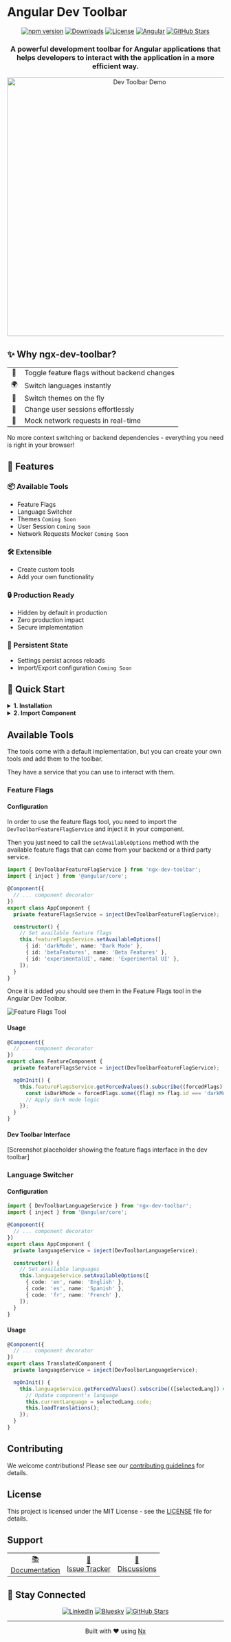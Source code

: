 # Angular Dev Toolbar

<div align="center">

[![npm version](https://badge.fury.io/js/ngx-dev-toolbar.svg)](https://www.npmjs.com/package/ngx-dev-toolbar)
[![Downloads](https://img.shields.io/npm/dm/ngx-dev-toolbar.svg)](https://www.npmjs.com/package/ngx-dev-toolbar)
[![License](https://img.shields.io/npm/l/ngx-dev-toolbar.svg)](https://github.com/yourusername/ngx-dev-toolbar/blob/main/LICENSE)
[![Angular](https://img.shields.io/badge/Angular-17%2B-red)](https://angular.io/)
[![GitHub Stars](https://img.shields.io/github/stars/alfredoperez/ngx-dev-toolbar?style=social)](https://github.com/alfredoperez/ngx-dev-toolbar)

<h3>A powerful development toolbar for Angular applications that helps developers to interact with the application in a more efficient way.</h3>

<p align="center">
  <img src="./docs/images/demo.gif" alt="Dev Toolbar Demo" width="600px" />
</p>

</div>

## ✨ Why ngx-dev-toolbar?

<div align="center">
  <table>
    <tr>
      <td align="center">🚥</td>
      <td>Toggle feature flags without backend changes</td>
    </tr>
    <td align="center">🌍</td>
      <td>Switch languages instantly</td>
    </tr>
    <td align="center">🎨</td>
      <td>Switch themes on the fly</td>
    </tr>
    <td align="center">👤</td>
      <td>Change user sessions effortlessly</td>
    </tr>
    <td align="center">🔄</td>
      <td>Mock network requests in real-time</td>
    </tr>
  </table>
</div>

No more context switching or backend dependencies - everything you need is right in your browser!

## 🎯 Features

<div class="feature-grid">

### 📦 Available Tools

- Feature Flags
- Language Switcher
- Themes `Coming Soon`
- User Session `Coming Soon`
- Network Requests Mocker `Coming Soon`

### 🛠️ Extensible

- Create custom tools
- Add your own functionality

### 🔒 Production Ready

- Hidden by default in production
- Zero production impact
- Secure implementation

### 💾 Persistent State

- Settings persist across reloads
- Import/Export configuration `Coming Soon`

</div>

## 📱 Quick Start

<details>
<summary><b>1. Installation</b></summary>

```bash
npm install ngx-dev-toolbar --save-dev
```

</details>

<details>
<summary><b>2. Import Component</b></summary>

```typescript
import { DevToolbarComponent } from 'ngx-dev-toolbar';

@Component({
  imports: [DevToolbarComponent],
  template: ` <ndt-toolbar> </ndt-toolbar>`,
})
export class AppComponent {}
```

</details>

## Available Tools

The tools come with a default implementation, but you can create your own tools and add them to the toolbar.

They have a service that you can use to interact with them.

### Feature Flags

#### Configuration

In order to use the feature flags tool, you need to import the `DevToolbarFeatureFlagService` and inject it in your component.

Then you just need to call the `setAvailableOptions` method with the available feature flags that can come from your backend or a third party service.

```typescript
import { DevToolbarFeatureFlagService } from 'ngx-dev-toolbar';
import { inject } from '@angular/core';

@Component({
  // ... component decorator
})
export class AppComponent {
  private featureFlagsService = inject(DevToolbarFeatureFlagService);

  constructor() {
    // Set available feature flags
    this.featureFlagsService.setAvailableOptions([
      { id: 'darkMode', name: 'Dark Mode' },
      { id: 'betaFeatures', name: 'Beta Features' },
      { id: 'experimentalUI', name: 'Experimental UI' },
    ]);
  }
}
```

Once it is added you should see them in the Feature Flags tool in the Angular Dev Toolbar.

![Feature Flags Tool](./docs/images/feature-flags-tool.png)

#### Usage

```typescript
@Component({
  // ... component decorator
})
export class FeatureComponent {
  private featureFlagsService = inject(DevToolbarFeatureFlagService);

  ngOnInit() {
    this.featureFlagsService.getForcedValues().subscribe((forcedFlags) => {
      const isDarkMode = forcedFlags.some((flag) => flag.id === 'darkMode');
      // Apply dark mode logic
    });
  }
}
```

#### Dev Toolbar Interface

[Screenshot placeholder showing the feature flags interface in the dev toolbar]

### Language Switcher

#### Configuration

```typescript
import { DevToolbarLanguageService } from 'ngx-dev-toolbar';
import { inject } from '@angular/core';

@Component({
  // ... component decorator
})
export class AppComponent {
  private languageService = inject(DevToolbarLanguageService);

  constructor() {
    // Set available languages
    this.languageService.setAvailableOptions([
      { code: 'en', name: 'English' },
      { code: 'es', name: 'Spanish' },
      { code: 'fr', name: 'French' },
    ]);
  }
}
```

#### Usage

```typescript
@Component({
  // ... component decorator
})
export class TranslatedComponent {
  private languageService = inject(DevToolbarLanguageService);

  ngOnInit() {
    this.languageService.getForcedValues().subscribe(([selectedLang]) => {
      // Update component's language
      this.currentLanguage = selectedLang.code;
      this.loadTranslations();
    });
  }
}
```

## Contributing

We welcome contributions! Please see our [contributing guidelines](https://github.com/alfredoperez/ngx-dev-toolbar/blob/main/CONTRIBUTING.md) for details.

## License

This project is licensed under the MIT License - see the [LICENSE](https://github.com/alfredoperez/ngx-dev-toolbar/blob/main/LICENSE) file for details.

## Support

<div align="center">

<table>
  <tr>
    <td align="center">
      <a href="https://alfredoperez.github.io/ngx-dev-toolbar/">
        📚
        <br />
        Documentation
      </a>
    </td>
    <td align="center">
      <a href="https://github.com/alfredoperez/ngx-dev-toolbar/issues">
        🐛
        <br />
        Issue Tracker
      </a>
    </td>
    <td align="center">
      <a href="https://github.com/alfredoperez/ngx-dev-toolbar/discussions">
        💬
        <br />
        Discussions
      </a>
    </td>
  </tr>
</table>

</div>

## 🌟 Stay Connected

<div align="center">

[![LinkedIn](https://img.shields.io/badge/LinkedIn-Connect-blue)](https://www.linkedin.com/in/alfredo-perez/)
[![Bluesky](https://img.shields.io/badge/Bluesky-Follow-1DA1F2)](https://bsky.app/profile/alfredo-perez.bsky.social)
[![GitHub Stars](https://img.shields.io/github/stars/alfredoperez/ngx-dev-toolbar?style=social)](https://github.com/alfredoperez/ngx-dev-toolbar)

<hr />

<p>Built with ❤️ using <a href="https://nx.dev">Nx</a></p>

</div>
